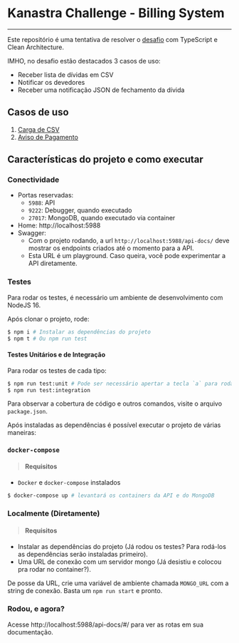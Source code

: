 # **Kanastra Challenge - Billing System**
---

Este repositório é uma tentativa de resolver o [desafio](https://kanastra.notion.site/Hiring-Challenge-software-engineers-5c75c248711941e1825d905556effce9) com TypeScript e Clean Architecture.

IMHO, no desafio estão destacados 3 casos de uso:
- Receber lista de dívidas em CSV
- Notificar os devedores
- Receber uma notificação JSON de fechamento da dívida

## Casos de uso

1. [Carga de CSV](./requirements/001_load-debts-csv_use-case.md)
2. [Aviso de Pagamento](./requirements/003_register-payment_use-case.md)


## Características do projeto e como executar

### Conectividade
- Portas reservadas:
  - `5988`: API
  - `9222`: Debugger, quando executado
  - `27017`: MongoDB, quando executado via container
- Home: http://localhost:5988
- Swagger:
  - Com o projeto rodando, a url `http://localhost:5988/api-docs/` deve mostrar os endpoints criados até o momento para a API.
  - Esta URL é um playground. Caso queira, você pode experimentar a API diretamente.

### Testes
Para rodar os testes, é necessário um ambiente de desenvolvimento com NodeJS 16.

Após clonar o projeto, rode:
```bash
$ npm i # Instalar as dependências do projeto
$ npm t # Ou npm run test
```
#### Testes Unitários e de Integração

Para rodar os testes de cada tipo:
```bash
$ npm run test:unit # Pode ser necessário apertar a tecla `a` para rodar todos os testes novamente
$ npm run test:integration
```
Para observar a cobertura de código e outros comandos, visite o arquivo `package.json`.

Após instaladas as dependências é possível executar o projeto de várias maneiras: 

### `docker-compose`
> #### Requisitos
- `Docker` e `docker-compose` instalados

```bash
$ docker-compose up # levantará os containers da API e do MongoDB 
```

### Localmente (Diretamente)
> #### Requisitos
- Instalar as dependências do projeto (Já rodou os testes? Para rodá-los as dependências serão instaladas primeiro).
- Uma URL de conexão com um servidor mongo (Já desistiu e colocou pra rodar no container?).

De posse da URL, crie uma variável de ambiente chamada `MONGO_URL` com a string de conexão. Basta um `npm run start` e pronto.

### Rodou, e agora?

Acesse http://localhost:5988/api-docs/#/ para ver as rotas em sua documentação.